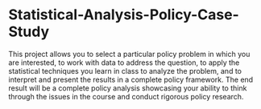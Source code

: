 # Statistical-Analysis-Policy-Case-Study
This project allows you to select a particular policy problem in which you are interested, to work with data to address the question, to apply the statistical techniques you learn in class to analyze the problem, and to interpret and present the results in a complete policy framework. The end result will be a complete policy analysis showcasing your ability to think through the issues in the course and conduct rigorous policy research.
